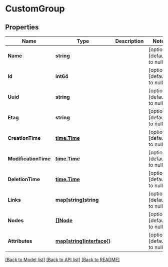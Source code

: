 # CustomGroup

## Properties
Name | Type | Description | Notes
------------ | ------------- | ------------- | -------------
**Name** | **string** |  | [optional] [default to null]
**Id** | **int64** |  | [optional] [default to null]
**Uuid** | **string** |  | [optional] [default to null]
**Etag** | **string** |  | [optional] [default to null]
**CreationTime** | [**time.Time**](time.Time.md) |  | [optional] [default to null]
**ModificationTime** | [**time.Time**](time.Time.md) |  | [optional] [default to null]
**DeletionTime** | [**time.Time**](time.Time.md) |  | [optional] [default to null]
**Links** | **map[string]string** |  | [optional] [default to null]
**Nodes** | [**[]Node**](Node.md) |  | [optional] [default to null]
**Attributes** | [**map[string]interface{}**](interface{}.md) |  | [optional] [default to null]

[[Back to Model list]](../README.md#documentation-for-models) [[Back to API list]](../README.md#documentation-for-api-endpoints) [[Back to README]](../README.md)

